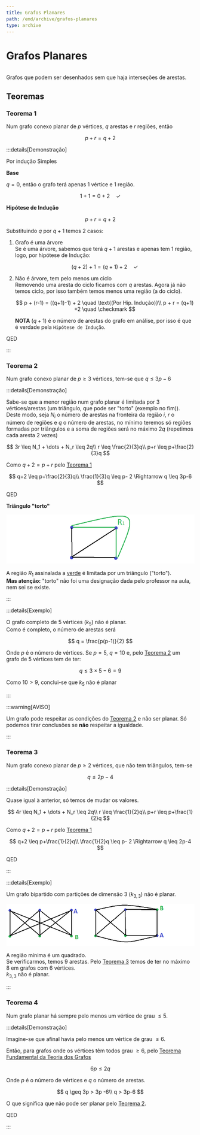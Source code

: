 ```yaml
---
title: Grafos Planares
path: /emd/archive/grafos-planares
type: archive
---
```


# Grafos Planares

```toc

```

Grafos que podem ser desenhados sem que haja interseções de arestas.

## Teoremas

### Teorema 1

Num grafo conexo planar de $p$ vértices, $q$ arestas e $r$ regiões, então

$$
p+r = q+2
$$

:::details[Demonstração]

Por indução Simples

**Base**

$q=0$, então o grafo terá apenas $1$ vértice e $1$ região.

$$
1+1=0+2 \quad \checkmark
$$

**Hipótese de Indução**

$$
p+r = q+2
$$

Substituindo $q$ por $q+1$ temos $2$ casos:

1. Grafo é uma árvore  
   Se é uma árvore, sabemos que terá $q+1$ arestas e apenas tem $1$ região, logo, por hipótese de Indução:

   $$
   (q+2) + 1 = (q+1) + 2 \quad \checkmark
   $$

2. Não é árvore, tem pelo menos um ciclo  
   Removendo uma aresta do ciclo ficamos com $q$ arestas. Agora já não temos ciclo, por isso também temos menos uma região (a do ciclo).

   $$
   p + (r-1) = ((q+1)-1) + 2 \quad \text{(Por Hip. Indução)}\\
   p + r = (q+1) +2 \quad \checkmark
   $$

   **NOTA** $(q+1)$ é o número de arestas do grafo em análise, por isso é que é verdade pela `Hipótese de Indução`.

QED

:::

### Teorema 2

Num grafo conexo planar de $p \geq 3$ vértices, tem-se que $q \leq 3p-6$

:::details[Demonstração]

Sabe-se que a menor região num grafo planar é limitada por $3$ vértices/arestas (um triângulo, que pode ser "torto" (exemplo no fim)).  
Deste modo, seja $N_i$ o número de arestas na fronteira da região $i$, $r$ o número de regiões e $q$ o número de arestas, no mínimo teremos só regiões formadas por triângulos e a soma de regiões será no máximo $2q$ (repetimos cada aresta $2$ vezes)

$$
3r \leq N_1 + \dots + N_r \leq 2q\\
r \leq \frac{2}{3}q\\
p+r \leq p+\frac{2}{3}q
$$

Como $q+2=p+r$ pelo [Teorema 1](#teorema-1)

$$
q+2 \leq p+\frac{2}{3}q\\
\frac{1}{3}q \leq p- 2 \Rightarrow q \leq 3p-6
$$

QED

**Triângulo "torto"**

![Tri Torto](./assets/0014-triTorto.png#dark=3)

A região $R_1$ assinalada a [verde](color:green) é limitada por um triângulo ("torto").  
**Mas atenção:** "torto" não foi uma designação dada pelo professor na aula, nem sei se existe.

:::

:::details[Exemplo]

O grafo completo de $5$ vértices $(k_5)$ não é planar.  
Como é completo, o número de arestas será

$$
q = \frac{p(p-1)}{2}
$$

Onde $p$ é o número de vértices. Se $p=5$, $q=10$ e, pelo [Teorema 2](#teorema-2) um grafo de $5$ vértices tem de ter:

$$
q \leq 3 \times5 -6 = 9
$$

Como $10>9$, conclui-se que $k_5$ não é planar

:::

:::warning[AVISO]

Um grafo pode respeitar as condições do [Teorema 2](#teorema-2) e não ser planar. Só podemos tirar conclusões se **não** respeitar a igualdade.

:::

### Teorema 3

Num grafo conexo planar de $p\geq 2$ vértices, que não tem triângulos, tem-se

$$
q \leq 2p-4
$$

:::details[Demonstração]

Quase igual à anterior, só temos de mudar os valores.

$$
4r \leq N_1 + \dots + N_r \leq 2q\\
r \leq \frac{1}{2}q\\
p+r \leq p+\frac{1}{2}q
$$

Como $q+2=p+r$ pelo [Teorema 1](#teorema-1)

$$
q+2 \leq p+\frac{1}{2}q\\
\frac{1}{2}q \leq p- 2 \Rightarrow q \leq 2p-4
$$

QED

:::

:::details[Exemplo]

Um grafo bipartido com partições de dimensão $3$ $(k_{3,3})$ não é planar.

![K 33](./assets/0014-k33.png#dark=3)

A região mínima é um quadrado.  
Se verificarmos, temos $9$ arestas. Pelo [Teorema 3](#teorema-3) temos de ter no máximo $8$ em grafos com $6$ vértices.  
$k_{3,3}$ não é planar.

:::

### Teorema 4

Num grafo planar há sempre pelo menos um vértice de grau $\leq 5$.

:::details[Demonstração]

Imagine-se que afinal havia pelo menos um vértice de grau $\leq 6$.

Então, para grafos onde os vértices têm todos grau $\geq 6$, pelo [Teorema Fundamental da Teoria dos Grafos](/md/grafos#teorema-fundamental-da-teoria-dos-grafos)

$$
6p \leq 2q
$$

Onde $p$ é o número de vértices e $q$ o número de arestas.

$$
q \geq 3p > 3p -6\\
q > 3p-6
$$

O que significa que não pode ser planar pelo [Teorema 2](#teorema-2).

QED

:::
